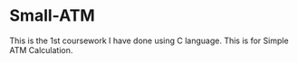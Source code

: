 # Small-ATM
This is the 1st coursework I have done using C language. This is for Simple ATM Calculation.
